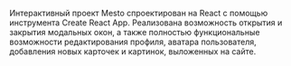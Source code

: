 Интерактивный проект Mesto спроектирован на React с помощью инструмента Create React App. Реализована возможность открытия и закрытия модальных окон, а также полностью функциональные возможности редактирования профиля, аватара пользователя, добавления новых карточек и картинок, выложенных на сайте.